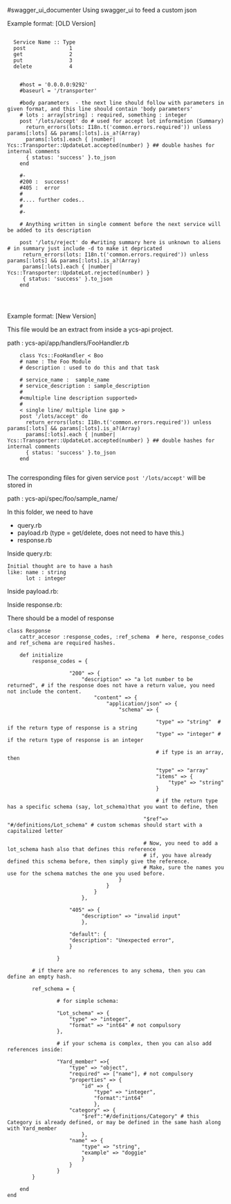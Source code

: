 #swagger_ui_documenter
Using swagger_ui to feed a custom json

Example format: [OLD Version]

```

  Service Name :: Type
  post              1
  get               2
  put               3
  delete            4


```


```
 	#host = '0.0.0.0:9292'
  	#baseurl = '/transporter'

  	#body parameters  - the next line should follow with parameters in given format, and this line should contain 'body parameters'
  	# lots : array[string] : required, something : integer
	post '/lots/accept' do # used for accept lot information (Summary)  
	  return_errors(lots: I18n.t('common.errors.required')) unless params[:lots] && params[:lots].is_a?(Array) 
	  params[:lots].each { |number| Ycs::Transporter::UpdateLot.accepted(number) } ## double hashes for internal comments
	  { status: 'success' }.to_json
	end

	#-
	#200 :  success!
	#405 :  error
	#
	#.... further codes..
	#
	#-

	# Anything written in single comment before the next service will be added to its description 

	post '/lots/reject' do #writing summary here is unknown to aliens # in summary just include -d to make it depricated
	 return_errors(lots: I18n.t('common.errors.required')) unless params[:lots] && params[:lots].is_a?(Array)
	 params[:lots].each { |number| Ycs::Transporter::UpdateLot.rejected(number) }
	 { status: 'success' }.to_json
	end




```

Example format: [New Version]

This file would be an extract from inside a ycs-api project.

path : ycs-api/app/handlers/FooHandler.rb 

```
	class Ycs::FooHandler < Boo
	# name : The Foo Module
	# description : used to do this and that task

  	# service_name :  sample_name
  	# service_description : sample_description
  	#
  	#<multiple line description supported> 
  	#
	< single line/ multiple line gap >
	post '/lots/accept' do 
	  return_errors(lots: I18n.t('common.errors.required')) unless params[:lots] && params[:lots].is_a?(Array) 
	  params[:lots].each { |number| Ycs::Transporter::UpdateLot.accepted(number) } ## double hashes for internal comments
	  { status: 'success' }.to_json
	end
	

```

The corresponding files for given service ```post '/lots/accept'``` will be stored in 

path : ycs-api/spec/foo/sample_name/ 

In this folder, we need to have 

 - query.rb
 - payload.rb  (type = get/delete, does not need to have this.) 
 - response.rb

Inside query.rb:

	Initial thought are to have a hash
	like: name : string
		  lot : integer


Inside payload.rb:

Inside response.rb:

There should be a model of response 

	class Response
		cattr_accesor :response_codes, :ref_schema	# here, response_codes and ref_schema are required hashes. 

		def initialize
			response_codes = {
				
						"200" => {
							"description" => "a lot number to be returned",	# if the response does not have a return value, you need not include the content.
							    "content" => {
							      	"application/json" => {
							        	"schema" => {

							        				"type" => "string"	# if the return type of response is a string
							        				"type" => "integer"	# if the return type of response is an integer

							        				# if type is an array, then

							        				"type" => "array"
							        				"items" => {
									        			"type" => "string"
									        		}

									        		# if the return type has a specific schema (say, lot_schema)that you want to define, then 

							          			"$ref"=> "#/definitions/Lot_schema"	# custom schemas should start with a capitalized letter

							          			# Now, you need to add a lot_schema hash also that defines this reference
							          			# if, you have already defined this schema before, then simply give the reference.
							          			# Make, sure the names you use for the schema matches the one you used before.
							        	}
							    	}
							    }
							},

						"405" => {
							"description" => "invalid input"
							},

						"default": {
					    "description": "Unexpected error",
		  				}
						
					}
		
			# if there are no references to any schema, then you can define an empty hash.
			
			ref_schema = {
					
					# for simple schema: 
					
					"Lot_schema" => {
						"type" => "integer",
						"format" => "int64" # not compulsory
					},

					# if your schema is complex, then you can also add references inside: 

					"Yard_member" =>{
						"type" => "object",
						"required" => ["name"],	# not compulsory
						"properties" => {
							"id" => {
								"type" => "integer",
								"format":"int64"
								},
						"category" => {
							"$ref":"#/definitions/Category"	# this Category is already defined, or may be defined in the same hash along with Yard_member
							},
						"name" => {
							"type" => "string",
							"example" => "doggie"
							}
						}
					}
			}

		end
	end













